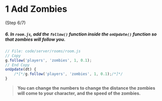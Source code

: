 # 1 Add Zombies
 (Step 6/7)

##### 6. In `room.js`, add the `follow()` function inside the `onUpdate()` function so that zombies will follow you.
``` javascript
// File: code/server/rooms/room.js
// Copy
g.follow('players', 'zombies', 1, 0.1);
// End Copy
onUpdate(dt) {
	/*[*/g.follow('players', 'zombies', 1, 0.1);/*]*/
}

```

> **You can change the numbers to change the distance the zombies will come to your character, and the speed of the zombies.**
